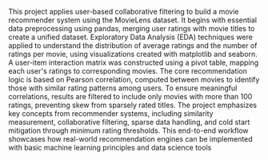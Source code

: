 This project applies user-based collaborative filtering to build a movie recommender system using the MovieLens dataset. It begins with essential data preprocessing using pandas, merging user ratings with movie titles to create a unified dataset. Exploratory Data Analysis (EDA) techniques were applied to understand the distribution of average ratings and the number of ratings per movie, using visualizations created with matplotlib and seaborn. A user-item interaction matrix was constructed using a pivot table, mapping each user's ratings to corresponding movies. The core recommendation logic is based on Pearson correlation, computed between movies to identify those with similar rating patterns among users. To ensure meaningful correlations, results are filtered to include only movies with more than 100 ratings, preventing skew from sparsely rated titles. The project emphasizes key concepts from recommender systems, including similarity measurement, collaborative filtering, sparse data handling, and cold start mitigation through minimum rating thresholds. This end-to-end workflow showcases how real-world recommendation engines can be implemented with basic machine learning principles and data science tools
